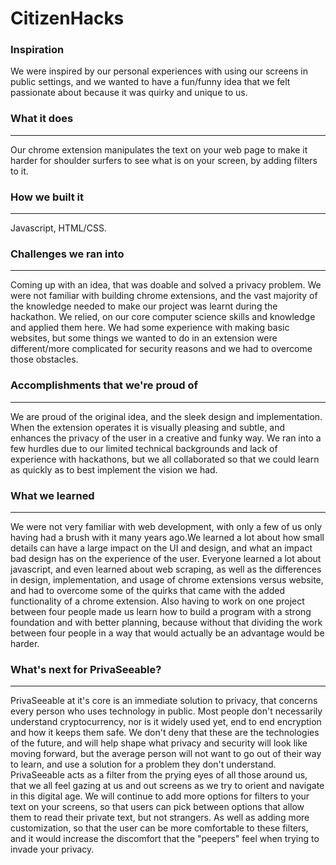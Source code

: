# CitizenHacks

### Inspiration
We were inspired by our personal experiences with using our screens in public settings, and we wanted to have a fun/funny idea that we felt passionate about because it was quirky and unique to us.

### What it does
---
Our chrome extension manipulates the text on your web page to make it harder for shoulder surfers to see what is on your screen, by adding filters to it.

### How we built it
---
Javascript, HTML/CSS.

### Challenges we ran into
---
Coming up with an idea, that was doable and solved a privacy problem. We were not familiar with building chrome extensions, and the vast majority of the knowledge needed to make our project was learnt during the hackathon. We relied, on our core computer science skills and knowledge and applied them here. We had some experience with making basic websites, but some things we wanted to do in an extension were different/more complicated for security reasons and we had to overcome those obstacles.

### Accomplishments that we're proud of
---
We are proud of the original idea, and the sleek design and implementation. When the extension operates it is visually pleasing and subtle, and enhances the privacy of the user in a creative and funky way. We ran into a few hurdles due to our limited technical backgrounds and lack of experience with hackathons, but we all collaborated so that we could learn as quickly as to best implement the vision we had.

### What we learned
---
We were not very familiar with web development, with only a few of us only having had a brush with it many years ago.We learned a lot about how small details can have a large impact on the UI and design, and what an impact bad design has on the experience of the user. Everyone learned a lot about javascript, and even learned about web scraping, as well as the differences in design, implementation, and usage of chrome extensions versus website, and had to overcome some of the quirks that came with the added functionality of a chrome extension. Also having to work on one project between four people made us learn how to build a program with a strong foundation and with better planning, because without that dividing the work between four people in a way that would actually be an advantage would be harder.

### What's next for PrivaSeeable?
---
PrivaSeeable at it's core is an immediate solution to privacy, that concerns every person who uses technology in public. Most people don't necessarily understand cryptocurrency, nor is it widely used yet, end to end encryption and how it keeps them safe. We don't deny that these are the technologies of the future, and will help shape what privacy and security will look like moving forward, but the average person will not want to go out of their way to learn, and use a solution for a problem they don't understand. PrivaSeeable acts as a filter from the prying eyes of all those around us, that we all feel gazing at us and out screens as we try to orient and navigate in this digital age. We will continue to add more options for filters to your text on your screens, so that users can pick between options that allow them to read their private text, but not strangers. As well as adding more customization, so that the user can be more comfortable to these filters, and it would increase the discomfort that the "peepers" feel when trying to invade your privacy.
